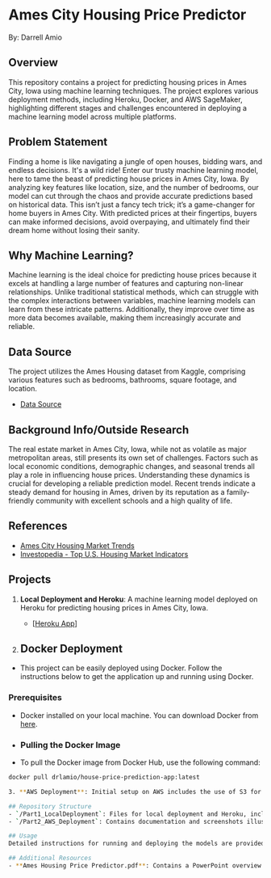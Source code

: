 # Ames City Housing Price Predictor
By: Darrell Amio

## Overview
This repository contains a project for predicting housing prices in Ames City, Iowa using machine learning techniques. The project explores various deployment methods, including Heroku, Docker, and AWS SageMaker, highlighting different stages and challenges encountered in deploying a machine learning model across multiple platforms.

## Problem Statement
Finding a home is like navigating a jungle of open houses, bidding wars, and endless decisions. It's a wild ride! Enter our trusty machine learning model, here to tame the beast of predicting house prices in Ames City, Iowa. By analyzing key features like location, size, and the number of bedrooms, our model can cut through the chaos and provide accurate predictions based on historical data. This isn’t just a fancy tech trick; it’s a game-changer for home buyers in Ames City. With predicted prices at their fingertips, buyers can make informed decisions, avoid overpaying, and ultimately find their dream home without losing their sanity.

## Why Machine Learning?
Machine learning is the ideal choice for predicting house prices because it excels at handling a large number of features and capturing non-linear relationships. Unlike traditional statistical methods, which can struggle with the complex interactions between variables, machine learning models can learn from these intricate patterns. Additionally, they improve over time as more data becomes available, making them increasingly accurate and reliable.

## Data Source
The project utilizes the Ames Housing dataset from Kaggle, comprising various features such as bedrooms, bathrooms, square footage, and location.
- [Data Source](https://www.kaggle.com/datasets/lespin/house-prices-dataset/data)

## Background Info/Outside Research
The real estate market in Ames City, Iowa, while not as volatile as major metropolitan areas, still presents its own set of challenges. Factors such as local economic conditions, demographic changes, and seasonal trends all play a role in influencing house prices. Understanding these dynamics is crucial for developing a reliable prediction model. Recent trends indicate a steady demand for housing in Ames, driven by its reputation as a family-friendly community with excellent schools and a high quality of life.

## References
- [Ames City Housing Market Trends](https://example.com/ames-city-housing-market)
- [Investopedia - Top U.S. Housing Market Indicators](https://www.investopedia.com/articles/personal-finance/033015/top-us-housing-market-indicators.asp)

## Projects
1. **Local Deployment and Heroku**: A machine learning model deployed on Heroku for predicting housing prices in Ames City, Iowa.
   - [[Heroku App](https://amescityhousingprediciton-7827cbd1b9d8.herokuapp.com/)]
     
2. ## Docker Deployment
- This project can be easily deployed using Docker. Follow the instructions below to get the application up and running using Docker.
### Prerequisites
- Docker installed on your local machine. You can download Docker from [here](https://www.docker.com/products/docker-desktop).
- ### Pulling the Docker Image
- To pull the Docker image from Docker Hub, use the following command:
```bash
docker pull drlamio/house-price-prediction-app:latest

3. **AWS Deployment**: Initial setup on AWS includes the use of S3 for storage, ECR for Docker image management, and a SageMaker instance for model development. Full deployment on AWS is ongoing and aims for a robust, scalable solution.

## Repository Structure
- `/Part1_LocalDeployment`: Files for local deployment and Heroku, including Docker configuration.
- `/Part2_AWS_Deployment`: Contains documentation and screenshots illustrating the setup of AWS resources, with further deployment under development.

## Usage
Detailed instructions for running and deploying the models are provided in each subdirectory.

## Additional Resources
- **Ames Housing Price Predictor.pdf**: Contains a PowerPoint overview of the project, detailing each phase from development to deployment and outlining the challenges encountered.
